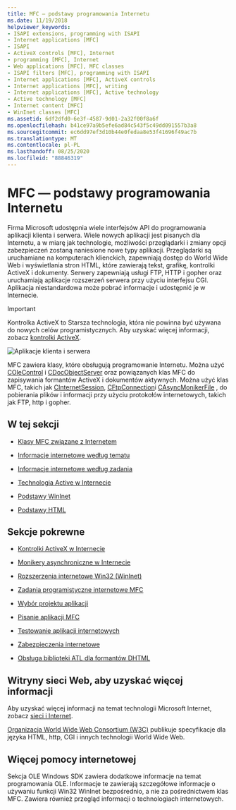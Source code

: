 ```yaml
---
title: MFC — podstawy programowania Internetu
ms.date: 11/19/2018
helpviewer_keywords:
- ISAPI extensions, programming with ISAPI
- Internet applications [MFC]
- ISAPI
- ActiveX controls [MFC], Internet
- programming [MFC], Internet
- Web applications [MFC], MFC classes
- ISAPI filters [MFC], programming with ISAPI
- Internet applications [MFC], ActiveX controls
- Internet applications [MFC], writing
- Internet applications [MFC], Active technology
- Active technology [MFC]
- Internet content [MFC]
- WinInet classes [MFC]
ms.assetid: 6df2dfd0-6e3f-4587-9d01-2a32f00f8a6f
ms.openlocfilehash: b41ce97a9b5efe6ad84c543f5c49dd091557b3a8
ms.sourcegitcommit: ec6dd97ef3d10b44e0fedaa8e53f41696f49ac7b
ms.translationtype: MT
ms.contentlocale: pl-PL
ms.lasthandoff: 08/25/2020
ms.locfileid: "88846319"
---
```

# <a name="mfc-internet-programming-basics"></a>MFC — podstawy programowania Internetu

Firma Microsoft udostępnia wiele interfejsów API do programowania aplikacji klienta i serwera. Wiele nowych aplikacji jest pisanych dla Internetu, a w miarę jak technologie, możliwości przeglądarki i zmiany opcji zabezpieczeń zostaną naniesione nowe typy aplikacji. Przeglądarki są uruchamiane na komputerach klienckich, zapewniają dostęp do World Wide Web i wyświetlania stron HTML, które zawierają tekst, grafikę, kontrolki ActiveX i dokumenty. Serwery zapewniają usługi FTP, HTTP i gopher oraz uruchamiają aplikacje rozszerzeń serwera przy użyciu interfejsu CGI. Aplikacja niestandardowa może pobrać informacje i udostępnić je w Internecie.

>[!IMPORTANT]
> Kontrolka ActiveX to Starsza technologia, która nie powinna być używana do nowych celów programistycznych. Aby uzyskać więcej informacji, zobacz [kontrolki ActiveX](activex-controls.md).

![Aplikacje klienta i serwera](../mfc/media/vc38bq1.gif "Aplikacje klienta i serwera")

MFC zawiera klasy, które obsługują programowanie Internetu. Można użyć [COleControl](reference/colecontrol-class.md) i [CDocObjectServer](reference/cdocobjectserver-class.md) oraz powiązanych klas MFC do zapisywania formantów ActiveX i dokumentów aktywnych. Można użyć klas MFC, takich jak [CInternetSession](reference/cinternetsession-class.md), [CFtpConnection](reference/cftpconnection-class.md)i [CAsyncMonikerFile](reference/casyncmonikerfile-class.md) , do pobierania plików i informacji przy użyciu protokołów internetowych, takich jak FTP, http i gopher.

## <a name="in-this-section"></a>W tej sekcji

- [Klasy MFC związane z Internetem](internet-related-mfc-classes.md)

- [Informacje internetowe według tematu](internet-information-by-topic.md)

- [Informacje internetowe według zadania](internet-information-by-task.md)

- [Technologia Active w Internecie](active-technology-on-the-internet.md)

- [Podstawy WinInet](wininet-basics.md)

- [Podstawy HTML](html-basics.md)

## <a name="related-sections"></a>Sekcje pokrewne

- [Kontrolki ActiveX w Internecie](activex-controls-on-the-internet.md)

- [Monikery asynchroniczne w Internecie](asynchronous-monikers-on-the-internet.md)

- [Rozszerzenia internetowe Win32 (WinInet)](win32-internet-extensions-wininet.md)

- [Zadania programistyczne internetowe MFC](mfc-internet-programming-tasks.md)

- [Wybór projektu aplikacji](application-design-choices.md)

- [Pisanie aplikacji MFC](writing-mfc-applications.md)

- [Testowanie aplikacji internetowych](testing-internet-applications.md)

- [Zabezpieczenia internetowe](internet-security-cpp.md)

- [Obsługa biblioteki ATL dla formantów DHTML](../atl/atl-support-for-dhtml-controls.md)

## <a name="websites-for-more-information"></a><a name="_core_web_sites_for_more_information"></a> Witryny sieci Web, aby uzyskać więcej informacji

Aby uzyskać więcej informacji na temat technologii Microsoft Internet, zobacz [sieci i Internet](/windows/win32/networking).

[Organizacja World Wide Web Consortium (W3C)](https://go.microsoft.com/fwlink/p/?linkid=37125) publikuje specyfikacje dla języka HTML, http, CGI i innych technologii World Wide Web.

## <a name="more-internet-help"></a><a name="_core_more_internet_help"></a> Więcej pomocy internetowej

Sekcja OLE Windows SDK zawiera dodatkowe informacje na temat programowania OLE. Informacje te zawierają szczegółowe informacje o używaniu funkcji Win32 WinInet bezpośrednio, a nie za pośrednictwem klas MFC. Zawiera również przegląd informacji o technologiach internetowych.
